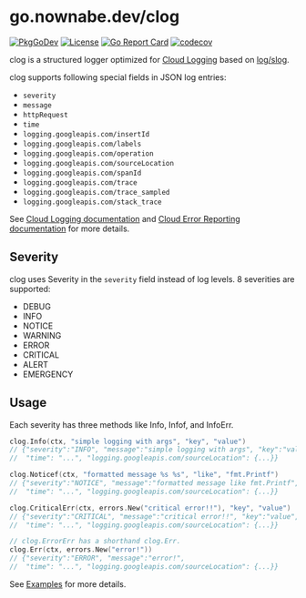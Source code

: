 # go.nownabe.dev/clog

[![PkgGoDev](https://pkg.go.dev/badge/go.nownabe.dev/clog)](https://pkg.go.dev/go.nownabe.dev/clog)
[![License](https://img.shields.io/github/license/nownabe/clog.svg?style=popout)](https://github.com/nownabe/clog/blob/main/LICENSE)
[![Go Report Card](https://goreportcard.com/badge/github.com/nownabe/clog)](https://goreportcard.com/report/github.com/nownabe/clog)
[![codecov](https://codecov.io/gh/nownabe/clog/graph/badge.svg?token=hbX8ZaXRRC)](https://codecov.io/gh/nownabe/clog)

clog is a structured logger optimized for [Cloud Logging] based on [log/slog](https://pkg.go.dev/log/slog).

clog supports following special fields in JSON log entries:

- `severity`
- `message`
- `httpRequest`
- `time`
- `logging.googleapis.com/insertId`
- `logging.googleapis.com/labels`
- `logging.googleapis.com/operation`
- `logging.googleapis.com/sourceLocation`
- `logging.googleapis.com/spanId`
- `logging.googleapis.com/trace`
- `logging.googleapis.com/trace_sampled`
- `logging.googleapis.com/stack_trace`

See [Cloud Logging documentation] and [Cloud Error Reporting documentation] for more details.

## Severity

clog uses Severity in the `severity` field instead of log levels. 8 severities are supported:

- DEBUG
- INFO
- NOTICE
- WARNING
- ERROR
- CRITICAL
- ALERT
- EMERGENCY

## Usage

Each severity has three methods like Info, Infof, and InfoErr.

```go
clog.Info(ctx, "simple logging with args", "key", "value")
// {"severity":"INFO", "message":"simple logging with args", "key":"value",
//  "time": "...", "logging.googleapis.com/sourceLocation": {...}}

clog.Noticef(ctx, "formatted message %s %s", "like", "fmt.Printf")
// {"severity":"NOTICE", "message":"formatted message like fmt.Printf",
//  "time": "...", "logging.googleapis.com/sourceLocation": {...}}

clog.CriticalErr(ctx, errors.New("critical error!!"), "key", "value")
// {"severity":"CRITICAL", "message":"critical error!!", "key":"value",
//  "time": "...", "logging.googleapis.com/sourceLocation": {...}}

// clog.ErrorErr has a shorthand clog.Err.
clog.Err(ctx, errors.New("error!"))
// {"severity":"ERROR", "message":"error!",
//  "time": "...", "logging.googleapis.com/sourceLocation": {...}}
```

See [Examples](https://pkg.go.dev/go.nownabe.dev/clog#pkg-examples) for more details.

[Cloud Logging]: https://cloud.google.com/logging
[Cloud Logging documentation]: https://cloud.google.com/logging/docs/structured-logging
[Cloud Error Reporting documentation]: https://cloud.google.com/error-reporting/docs/formatting-error-messages
